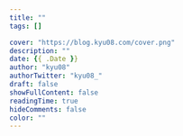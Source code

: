 ```yaml
---
title: ""
tags: []

cover: "https://blog.kyu08.com/cover.png"
description: ""
date: {{ .Date }}
author: "kyu08"
authorTwitter: "kyu08_"
draft: false
showFullContent: false
readingTime: true
hideComments: false
color: ""
---
```


